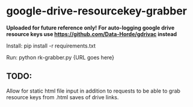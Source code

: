# google-drive-resourcekey-grabber

**Uploaded for future reference only!**
**For auto-logging google drive resource keys use https://github.com/Data-Horde/gdrivac instead**

Install: pip install -r requirements.txt

Run: python rk-grabber.py {URL goes here}

## TODO:
Allow for static html file input in addition to requests to be able to grab resource keys from .html saves of drive links. 
